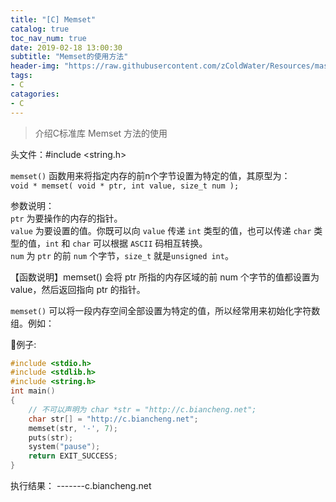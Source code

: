 ```yaml
---
title: "[C] Memset"
catalog: true
toc_nav_num: true
date: 2019-02-18 13:00:30
subtitle: "Memset的使用方法"
header-img: "https://raw.githubusercontent.com/zColdWater/Resources/master/Images/computer-1245714.jpg"
tags:
- C
catagories:
- C
---
```


> 介绍C标准库 Memset 方法的使用

头文件：#include <string.h>

`memset()` 函数用来将指定内存的前n个字节设置为特定的值，其原型为：  
    `void * memset( void * ptr, int value, size_t num );`


参数说明：  
`ptr` 为要操作的内存的指针。  
`value` 为要设置的值。你既可以向 `value` 传递 `int` 类型的值，也可以传递 `char` 类型的值，`int` 和 `char` 可以根据 `ASCII` 码相互转换。  
`num` 为 `ptr` 的前 `num` 个字节，`size_t` 就是`unsigned int`。  


【函数说明】memset() 会将 ptr 所指的内存区域的前 num 个字节的值都设置为 value，然后返回指向 ptr 的指针。


`memset()` 可以将一段内存空间全部设置为特定的值，所以经常用来初始化字符数组。例如：

例子: 
```C
#include <stdio.h>
#include <stdlib.h>
#include <string.h>
int main()
{
    // 不可以声明为 char *str = "http://c.biancheng.net";
    char str[] = "http://c.biancheng.net";
    memset(str, '-', 7);
    puts(str);
    system("pause");
    return EXIT_SUCCESS;
}
``` 
执行结果：
-------c.biancheng.net


